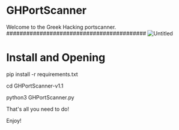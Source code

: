 # GHPortScanner
Welcome to the Greek Hacking portscanner.
##########################################
![Untitled](https://user-images.githubusercontent.com/89479885/130835912-fd8648c5-56a3-44cd-9c12-cd71469267b5.png)



Install and Opening
=====================
<p>pip install -r requirements.txt</p>
<p>cd GHPortScanner-v1.1</p>
<p>python3 GHPortScanner.py</p>
<p>That's all you need to do!</p>
<p>Enjoy!</p>
